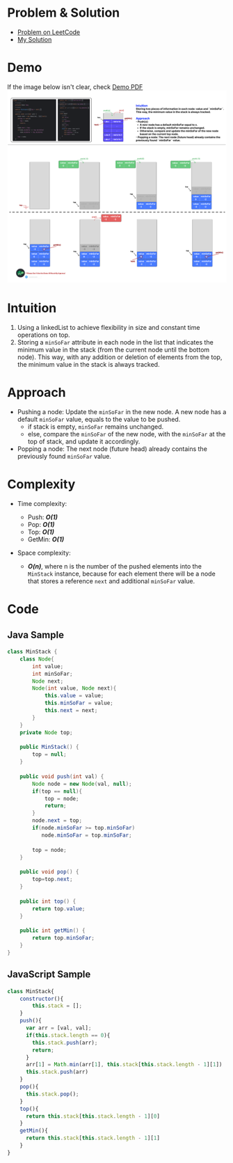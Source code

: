 # Problem & Solution
- [Problem on LeetCode](https://leetcode.com/problems/min-stack/description/)
- [My Solution](https://leetcode.com/problems/min-stack/solutions/5582614/java-solution-runtime-beats-100-memory-beats-97-18)

# Demo
If the image below isn't clear, check [Demo PDF](https://drive.google.com/file/d/1bGatthFPxrMw6W-fm5EvkAuNUBiSN4hD/view?usp=sharing)
![demo.png](demo.png)

# Intuition
1. Using a linkedList to achieve flexibility in size and constant time operations on top.
2. Storing a `minSoFar` attribute in each node in the list that indicates the minimum value in the stack (from the current node until the bottom node). This way, with any addition or deletion of elements from the top, the minimum value in the stack is always tracked.

# Approach
- Pushing a node: Update the `minSoFar` in the new node.
  A new node has a default `minSoFar` value, equals to the value to be pushed.
  - if stack is empty, `minSoFar` remains unchanged.
  - else, compare the `minSoFar` of the new node, with the `minSoFar` at the top of stack, and update it accordingly.
- Popping a node: The next node (future head) already contains the previously found `minSoFar` value.


# Complexity
- Time complexity:
  - Push: **_O(1)_**
  - Pop: **_O(1)_**
  - Top: **_O(1)_**
  - GetMin: **_O(1)_**

- Space complexity:
  - **_O(n)_**, where n is the number of the pushed elements into the `MinStack` instance, because for each element there will be a node that stores a reference `next` and additional `minSoFar` value.

# Code
## Java Sample
```java
class MinStack {
    class Node{
        int value;
        int minSoFar;
        Node next;
        Node(int value, Node next){
            this.value = value;
            this.minSoFar = value;
            this.next = next;
        }
    }
    private Node top;

    public MinStack() {
        top = null;
    }

    public void push(int val) {
        Node node = new Node(val, null);
        if(top == null){
            top = node;
            return;
        }
        node.next = top;        
        if(node.minSoFar >= top.minSoFar)
           node.minSoFar = top.minSoFar;

        top = node;
    }

    public void pop() {
        top=top.next;
    }

    public int top() {
        return top.value;
    }

    public int getMin() {
        return top.minSoFar;
    }
}
```
## JavaScript Sample
```javascript
class MinStack{
    constructor(){
        this.stack = [];
    }
    push(){
      var arr = [val, val];
      if(this.stack.length == 0){
        this.stack.push(arr);
        return;
      }
      arr[1] = Math.min(arr[1], this.stack[this.stack.length - 1][1])
      this.stack.push(arr)
    }
    pop(){
      this.stack.pop();
    }
    top(){
      return this.stack[this.stack.length - 1][0]
    }
    getMin(){
      return this.stack[this.stack.length - 1][1]
    }
}
```